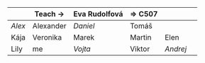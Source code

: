 
|        | Teach ->  | Eva Rudolfová | => C507 |          |     |
| ------ | --------- | ------------- | ------- | -------- | --- |
| *Alex* | Alexander | *Daniel*      | Tomáš   |          |     |
| Kája   | Veronika  | Marek         | Martin  | Elen     |     |
| Lily   | me        | *Vojta*       | Viktor  | *Andrej* |     |
